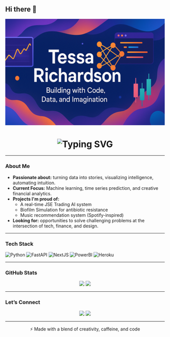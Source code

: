 ## Hi there 👋

<!-- Banner -->
<p align="center">
  <img src="https://raw.githubusercontent.com/TessaRichardson/TessaRichardson/main/banner.png" alt="Banner" style="max-width: 100%;">
</p>

<!-- Animated Header -->
<h1 align="center">
  <img src="https://readme-typing-svg.demolab.com?font=Fira+Code&size=30&duration=3000&pause=800&color=59C1BD&center=true&vCenter=true&width=435&lines=Hi+there!+I'm+Tessa+Richardson;A+Creative+Technologist+%26+Data+Storyteller;Exploring+Machine+Learning,+Finance+%26+Design" alt="Typing SVG" />
</h1>

---

### About Me

- **Passionate about:** turning data into stories, visualizing intelligence, automating intuition.
- **Current Focus:** Machine learning, time series prediction, and creative financial analytics.
- **Projects I'm proud of:**
  - A real-time JSE Trading AI system
  - Biofilm Simulation for antibiotic resistance
  - Music recommendation system (Spotify-inspired)
- **Looking for:** opportunities to solve challenging problems at the intersection of tech, finance, and design.

---

### Tech Stack

![Python](https://img.shields.io/badge/Python-3670A0?style=for-the-badge&logo=python&logoColor=ffdd54)
![FastAPI](https://img.shields.io/badge/FastAPI-005571?style=for-the-badge&logo=fastapi)
![NextJS](https://img.shields.io/badge/Next.js-000000?style=for-the-badge&logo=next.js)
![PowerBI](https://img.shields.io/badge/PowerBI-F2C811?style=for-the-badge&logo=powerbi&logoColor=black)
![Heroku](https://img.shields.io/badge/Heroku-430098?style=for-the-badge&logo=heroku)

---

### GitHub Stats

<p align="center">
  <img width="48%" src="https://github-readme-stats.vercel.app/api?username=TessaRichardson&show_icons=true&theme=radical" />
  <img width="48%" src="https://github-readme-streak-stats.herokuapp.com/?user=TessaRichardson&theme=radical" />
</p>

---

### Let’s Connect

<p align="center">
  <a href="mailto:tessa.richardson.dev@gmail.com"><img src="https://img.shields.io/badge/Email-D14836?style=for-the-badge&logo=gmail&logoColor=white"></a>
  <a href="https://www.linkedin.com/in/tessa-richardson"><img src="https://img.shields.io/badge/LinkedIn-blue?style=for-the-badge&logo=linkedin"></a>
</p>

---

<p align="center">⚡ Made with a blend of creativity, caffeine, and code</p>
